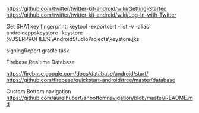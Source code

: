 
https://github.com/twitter/twitter-kit-android/wiki/Getting-Started
https://github.com/twitter/twitter-kit-android/wiki/Log-In-with-Twitter


Get SHA1 key fingerprint:
keytool -exportcert -list -v -alias androidappskeystore -keystore %USERPROFILE%\AndroidStudioProjects\keystore.jks

signingReport gradle task


Firebase Realtime Database

https://firebase.google.com/docs/database/android/start/
https://github.com/firebase/quickstart-android/tree/master/database

Custom Bottom navigation
https://github.com/aurelhubert/ahbottomnavigation/blob/master/README.md